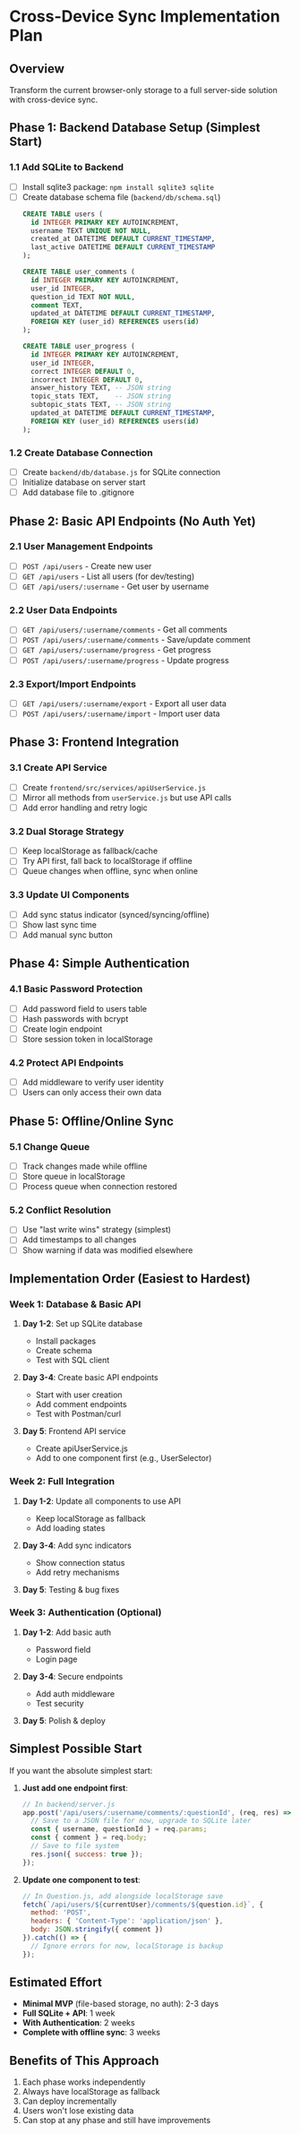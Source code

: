 # Cross-Device Sync Implementation Plan

## Overview
Transform the current browser-only storage to a full server-side solution with cross-device sync.

## Phase 1: Backend Database Setup (Simplest Start)
### 1.1 Add SQLite to Backend
- [ ] Install sqlite3 package: `npm install sqlite3 sqlite`
- [ ] Create database schema file (`backend/db/schema.sql`)
  ```sql
  CREATE TABLE users (
    id INTEGER PRIMARY KEY AUTOINCREMENT,
    username TEXT UNIQUE NOT NULL,
    created_at DATETIME DEFAULT CURRENT_TIMESTAMP,
    last_active DATETIME DEFAULT CURRENT_TIMESTAMP
  );
  
  CREATE TABLE user_comments (
    id INTEGER PRIMARY KEY AUTOINCREMENT,
    user_id INTEGER,
    question_id TEXT NOT NULL,
    comment TEXT,
    updated_at DATETIME DEFAULT CURRENT_TIMESTAMP,
    FOREIGN KEY (user_id) REFERENCES users(id)
  );
  
  CREATE TABLE user_progress (
    id INTEGER PRIMARY KEY AUTOINCREMENT,
    user_id INTEGER,
    correct INTEGER DEFAULT 0,
    incorrect INTEGER DEFAULT 0,
    answer_history TEXT, -- JSON string
    topic_stats TEXT,    -- JSON string
    subtopic_stats TEXT, -- JSON string
    updated_at DATETIME DEFAULT CURRENT_TIMESTAMP,
    FOREIGN KEY (user_id) REFERENCES users(id)
  );
  ```

### 1.2 Create Database Connection
- [ ] Create `backend/db/database.js` for SQLite connection
- [ ] Initialize database on server start
- [ ] Add database file to .gitignore

## Phase 2: Basic API Endpoints (No Auth Yet)
### 2.1 User Management Endpoints
- [ ] `POST /api/users` - Create new user
- [ ] `GET /api/users` - List all users (for dev/testing)
- [ ] `GET /api/users/:username` - Get user by username

### 2.2 User Data Endpoints
- [ ] `GET /api/users/:username/comments` - Get all comments
- [ ] `POST /api/users/:username/comments` - Save/update comment
- [ ] `GET /api/users/:username/progress` - Get progress
- [ ] `POST /api/users/:username/progress` - Update progress

### 2.3 Export/Import Endpoints
- [ ] `GET /api/users/:username/export` - Export all user data
- [ ] `POST /api/users/:username/import` - Import user data

## Phase 3: Frontend Integration
### 3.1 Create API Service
- [ ] Create `frontend/src/services/apiUserService.js`
- [ ] Mirror all methods from `userService.js` but use API calls
- [ ] Add error handling and retry logic

### 3.2 Dual Storage Strategy
- [ ] Keep localStorage as fallback/cache
- [ ] Try API first, fall back to localStorage if offline
- [ ] Queue changes when offline, sync when online

### 3.3 Update UI Components
- [ ] Add sync status indicator (synced/syncing/offline)
- [ ] Show last sync time
- [ ] Add manual sync button

## Phase 4: Simple Authentication
### 4.1 Basic Password Protection
- [ ] Add password field to users table
- [ ] Hash passwords with bcrypt
- [ ] Create login endpoint
- [ ] Store session token in localStorage

### 4.2 Protect API Endpoints
- [ ] Add middleware to verify user identity
- [ ] Users can only access their own data

## Phase 5: Offline/Online Sync
### 5.1 Change Queue
- [ ] Track changes made while offline
- [ ] Store queue in localStorage
- [ ] Process queue when connection restored

### 5.2 Conflict Resolution
- [ ] Use "last write wins" strategy (simplest)
- [ ] Add timestamps to all changes
- [ ] Show warning if data was modified elsewhere

## Implementation Order (Easiest to Hardest)

### Week 1: Database & Basic API
1. **Day 1-2**: Set up SQLite database
   - Install packages
   - Create schema
   - Test with SQL client

2. **Day 3-4**: Create basic API endpoints
   - Start with user creation
   - Add comment endpoints
   - Test with Postman/curl

3. **Day 5**: Frontend API service
   - Create apiUserService.js
   - Add to one component first (e.g., UserSelector)

### Week 2: Full Integration
1. **Day 1-2**: Update all components to use API
   - Keep localStorage as fallback
   - Add loading states

2. **Day 3-4**: Add sync indicators
   - Show connection status
   - Add retry mechanisms

3. **Day 5**: Testing & bug fixes

### Week 3: Authentication (Optional)
1. **Day 1-2**: Add basic auth
   - Password field
   - Login page

2. **Day 3-4**: Secure endpoints
   - Add auth middleware
   - Test security

3. **Day 5**: Polish & deploy

## Simplest Possible Start

If you want the absolute simplest start:

1. **Just add one endpoint first**:
   ```javascript
   // In backend/server.js
   app.post('/api/users/:username/comments/:questionId', (req, res) => {
     // Save to a JSON file for now, upgrade to SQLite later
     const { username, questionId } = req.params;
     const { comment } = req.body;
     // Save to file system
     res.json({ success: true });
   });
   ```

2. **Update one component to test**:
   ```javascript
   // In Question.js, add alongside localStorage save
   fetch(`/api/users/${currentUser}/comments/${question.id}`, {
     method: 'POST',
     headers: { 'Content-Type': 'application/json' },
     body: JSON.stringify({ comment })
   }).catch(() => {
     // Ignore errors for now, localStorage is backup
   });
   ```

## Estimated Effort
- **Minimal MVP** (file-based storage, no auth): 2-3 days
- **Full SQLite + API**: 1 week
- **With Authentication**: 2 weeks
- **Complete with offline sync**: 3 weeks

## Benefits of This Approach
1. Each phase works independently
2. Always have localStorage as fallback
3. Can deploy incrementally
4. Users won't lose existing data
5. Can stop at any phase and still have improvements